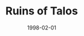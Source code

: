 ---
mission_id: ruins
editorsChoice:
title: "Ruins of Talos"
authors: 
    - "John Johnson"
date: 1998-02-01
filename: "ruins.zip"
description: "Grand Admiral Thrawn has directed you to investigate the ancient ruins on Talos XII and uncover what Dark Jedi C'Boath is doing there. While en route to the site your ship was destroyed. Your gear is scattered across the ruins and you must take on C'Boath's army alone."
cover: 
levelReplaced:	SECBASE
difficulty: yes
bm:	yes
fme: no
wax: yes
three_do: no
voc: yes
gmd: yes
vue: no
lfd: yes
base: "New level from scratch" 
editors: "WDFUSE 2.00"

---